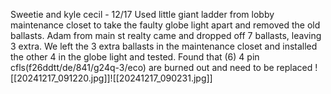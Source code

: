 Sweetie and kyle cecil - 12/17 
     Used little giant ladder from lobby maintenance closet to take the faulty globe light apart and removed the old ballasts. Adam from main st realty came and dropped off 7 ballasts, leaving 3 extra. We left the 3 extra ballasts in the maintenance closet and installed the other 4 in the globe light and tested. Found that (6) 4 pin cfls(f26ddtt/de/841/g24q-3/eco) are burned out and need to be replaced ![[20241217_091220.jpg]]![[20241217_090231.jpg]]